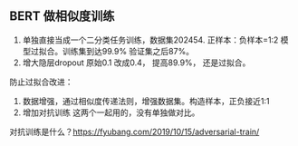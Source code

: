 ## BERT 做相似度训练
1. 单独直接当成一个二分类任务训练，数据集202454. 正样本：负样本=1:2 模型过拟合。训练集到达99.9% 验证集之后87%。
2. 增大隐层dropout 原始0.1 改成0.4， 提高89.9%， 还是过拟合。

防止过拟合改进：
1. 数据增强，通过相似度传递法则，增强数据集。构造样本，正负接近1:1
2. 增加对抗训练
这两个一起用的，没有单独做对比。

对抗训练是什么？https://fyubang.com/2019/10/15/adversarial-train/